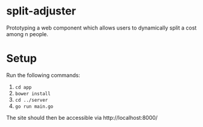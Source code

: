 # split-adjuster

Prototyping a web component which allows users to dynamically split a cost among n people.

# Setup

Run the following commands:

1. `cd app`
2. `bower install`
3. `cd ../server`
4. `go run main.go`

The site should then be accessible via http://localhost:8000/
